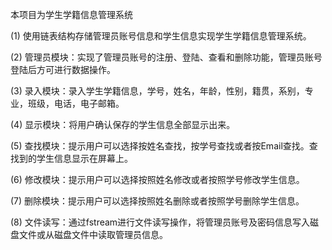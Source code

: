本项目为学生学籍信息管理系统

(1) 使用链表结构存储管理员账号信息和学生信息实现学生学籍信息管理系统。

(2) 管理员模块：实现了管理员账号的注册、登陆、查看和删除功能，管理员账号登陆后方可进行数据操作。

(3) 录入模块：录入学生学籍信息，学号，姓名，年龄，性别，籍贯，系别，专业，班级，电话，电子邮箱。

(4) 显示模块：将用户确认保存的学生信息全部显示出来。

(5) 查找模块：提示用户可以选择按姓名查找，按学号查找或者按Email查找。查找到的学生信息显示在屏幕上。

(6) 修改模块：提示用户可以选择按照姓名修改或者按照学号修改学生信息。

(7) 删除模块：提示用户可以选择按照姓名删除或者按照学号删除学生信息。

(8) 文件读写：通过fstream进行文件读写操作，将管理员账号及密码信息写入磁盘文件或从磁盘文件中读取管理员信息。
